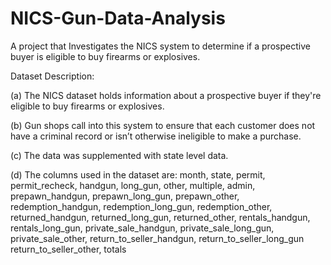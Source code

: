 # NICS-Gun-Data-Analysis
A project that Investigates the NICS system to determine if a prospective buyer is eligible to buy firearms or explosives.

Dataset Description:

(a) The NICS dataset holds information about a prospective buyer if they're eligible to buy firearms or explosives.

(b) Gun shops call into this system to ensure that each customer does not have a criminal record or isn’t otherwise ineligible to make a purchase.

(c) The data was supplemented with state level data. 

(d) The columns used in the dataset are: month, state, permit, permit_recheck, handgun, long_gun, other, multiple, admin, prepawn_handgun, prepawn_long_gun, prepawn_other, redemption_handgun, redemption_long_gun, redemption_other, returned_handgun, returned_long_gun, returned_other, rentals_handgun, rentals_long_gun, private_sale_handgun, private_sale_long_gun, private_sale_other, return_to_seller_handgun, return_to_seller_long_gun return_to_seller_other, totals
